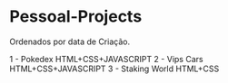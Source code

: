 # Pessoal-Projects
Ordenados por data de Criação.

1 - Pokedex HTML+CSS+JAVASCRIPT
2 - Vips Cars HTML+CSS+JAVASCRIPT
3 - Staking World HTML+CSS
